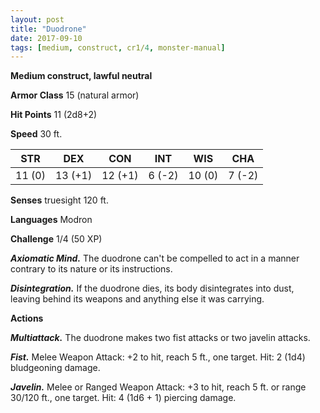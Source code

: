 ```yaml
---
layout: post
title: "Duodrone"
date: 2017-09-10
tags: [medium, construct, cr1/4, monster-manual]
---
```


**Medium construct, lawful neutral**

**Armor Class** 15 (natural armor)

**Hit Points** 11 (2d8+2)

**Speed** 30 ft.

|   STR   |   DEX   |   CON   |   INT   |   WIS   |   CHA   |
|:-----:|:-----:|:-----:|:-----:|:-----:|:-----:|
| 11 (0) | 13 (+1) | 12 (+1) | 6 (-2) | 10 (0) | 7 (-2) |

**Senses** truesight 120 ft.

**Languages** Modron

**Challenge** 1/4 (50 XP)

***Axiomatic Mind.*** The duodrone can't be compelled to act in a manner contrary to its nature or its instructions.

***Disintegration.*** If the duodrone dies, its body disintegrates into dust, leaving behind its weapons and anything else it was carrying.

**Actions**

***Multiattack.*** The duodrone makes two fist attacks or two javelin attacks.

***Fist.*** Melee Weapon Attack: +2 to hit, reach 5 ft., one target. Hit: 2 (1d4) bludgeoning damage.

***Javelin.*** Melee or Ranged Weapon Attack: +3 to hit, reach 5 ft. or range 30/120 ft., one target. Hit: 4 (1d6 + 1) piercing damage.


